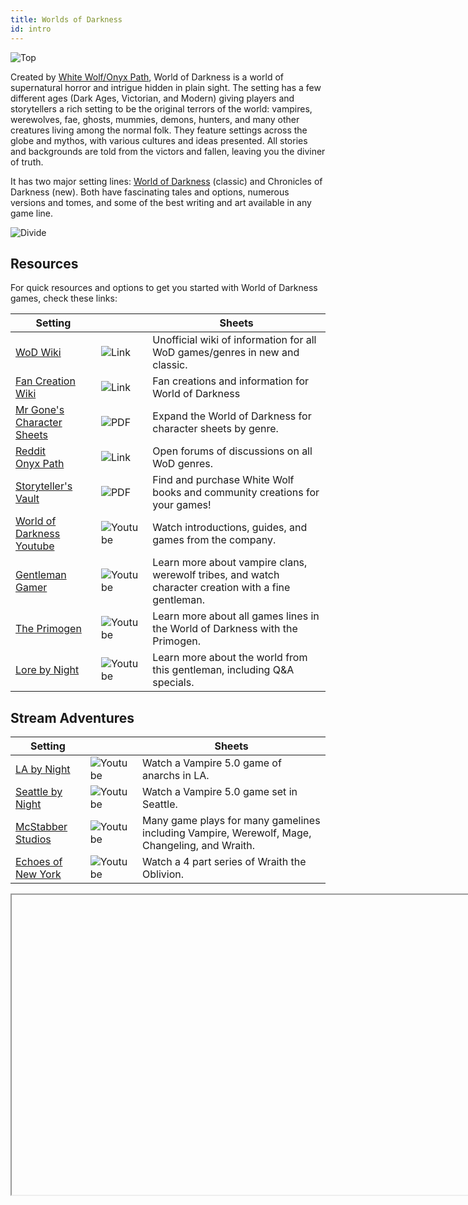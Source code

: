 ```yaml
---
title: Worlds of Darkness
id: intro
---
```


![Top](/img/wod/wod-top.png)

Created by [White Wolf/Onyx Path](http://theonyxpath.com/), World of Darkness is a world of supernatural horror and intrigue hidden in plain sight. The setting has a few different ages (Dark Ages, Victorian, and Modern) giving players and storytellers a rich setting to be the original terrors of the world: vampires, werewolves, fae, ghosts, mummies, demons, hunters, and many other creatures living among the normal folk. They feature settings across the globe and mythos, with various cultures and ideas presented. All stories and backgrounds are told from the victors and fallen, leaving you the diviner of truth.

It has two major setting lines: [World of Darkness](https://www.worldofdarkness.com/) (classic) and Chronicles of Darkness (new). Both have fascinating tales and options, numerous versions and tomes, and some of the best writing and art available in any game line.

![Divide](/img/divide/divide-toreador.png)

## Resources

For quick resources and options to get you started with World of Darkness games, check these links:

<div class="info-table">

| Setting | | Sheets |
| -- | -- | -- |
| [WoD Wiki](https://whitewolf.fandom.com/wiki/Main_Page) | ![Link](/img/link.png) | Unofficial wiki of information for all WoD games/genres in new and classic. |
| [Fan Creation Wiki](https://worldofdarkness.fandom.com/wiki/World_of_Darkness_Wiki) | ![Link](/img/link.png) | Fan creations and information for World of Darkness |
| [Mr Gone's Character Sheets](https://mrgone.rocksolidshells.com/) | ![PDF](/img/pdf.png) | Expand the World of Darkness for character sheets by genre. |
| [Reddit](https://www.reddit.com/r/WhiteWolfRPG/)<br/>[Onyx Path](http://forum.theonyxpath.com/forum) | ![Link](/img/link.png) | Open forums of discussions on all WoD genres. |
| [Storyteller's Vault](https://www.storytellersvault.com/index.php) | ![PDF](/img/pdf.png) | Find and purchase White Wolf books and community creations for your games! |
| [World of Darkness Youtube](https://www.youtube.com/channel/UCjdCxS5kH0ZWY79DI5HmFnw) | ![Youtube](/img/video.png) | Watch introductions, guides, and games from the company. | 
| [Gentleman Gamer](https://www.youtube.com/c/TheGentlemanGamer) | ![Youtube](/img/video.png)| Learn more about vampire clans, werewolf tribes, and watch character creation with a fine gentleman. |
| [The Primogen](https://www.youtube.com/c/ThePrimogen/playlists) | ![Youtube](/img/video.png)| Learn more about all games lines in the World of Darkness with the Primogen. |
| [Lore by Night](https://www.youtube.com/channel/UCJuqzjmv66mqW0vTgZKlYPA) | ![Youtube](/img/video.png) | Learn more about the world from this gentleman, including Q&A specials. |

## Stream Adventures

| Setting | | Sheets |
| -- | -- | --|
| [LA by Night](https://www.youtube.com/watch?v=jFyQtOghqwA&list=PL7atuZxmT957CplbNHCN5JAGp9SoZhyUH) | ![Youtube](/img/video.png)| Watch a Vampire 5.0 game of anarchs in LA. |
| [Seattle by Night](https://www.youtube.com/watch?v=f2smsDmVfco&list=PLjZRIC6PMEFkvR50aEiDbH9aHtzhP9Ktn) | ![Youtube](/img/video.png)| Watch a Vampire 5.0 game set in Seattle. |
| [McStabber Studios](https://www.youtube.com/channel/UCjFpu7uFAorWegYNtvNyqjg) | ![Youtube](/img/video.png)| Many game plays for many gamelines including Vampire, Werewolf, Mage, Changeling, and Wraith. |
| [Echoes of New York](https://www.youtube.com/watch?v=m1eahGwOQvM&list=PLHVibqh7yRwo5WoiNS6YNbF37hwDtQf5t)| ![Youtube](/img/video.png) | Watch a 4 part series of Wraith the Oblivion. |

</div>

<Iframe url="https://www.youtube.com/embed/_qDwyhSpIRI"
        width="854px"
        height="480px"
        id="myId"
        className="video-container"
        display="initial"
        position="relative"
        allow="accelerometer; autoplay=1; clipboard-write; encrypted-media; gyroscope; picture-in-picture" 
        allowfullscreen
        />

<Iframe url="https://www.youtube.com/embed/OEi7nQbNDog"
        width="854px"
        height="480px"
        id="myId"
        className="video-container"
        display="initial"
        position="relative"
        allow="accelerometer; autoplay=1; clipboard-write; encrypted-media; gyroscope; picture-in-picture" 
        allowfullscreen
        />

<Iframe url="https://www.youtube.com/embed/5hdeR7HBO4k"
        width="854px"
        height="480px"
        id="myId"
        className="video-container"
        display="initial"
        position="relative"
        allow="accelerometer; autoplay=1; clipboard-write; encrypted-media; gyroscope; picture-in-picture" 
        allowfullscreen
        />

import Iframe from 'react-iframe';
import styles from './vamp.module.scss';